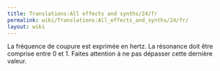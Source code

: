 ```yaml
---
title: Translations:All effects and synths/24/fr
permalink: wiki/Translations:All_effects_and_synths/24/fr/
layout: wiki
---
```


La fréquence de coupure est exprimée en hertz. La résonance doit être
comprise entre 0 et 1. Faites attention à ne pas dépasser cette dernière
valeur.
